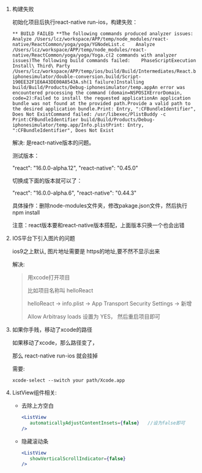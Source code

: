 1. 构建失败

   初始化项目后执行react-native run-ios，构建失败：

   ```
   ** BUILD FAILED **The following commands produced analyzer issues:    Analyze /Users/lcz/workspace/APP/temp/node_modules/react-native/ReactCommon/yoga/yoga/YGNodeList.c    Analyze /Users/lcz/workspace/APP/temp/node_modules/react-native/ReactCommon/yoga/yoga/Yoga.c(2 commands with analyzer issues)The following build commands failed:    PhaseScriptExecution Install\ Third\ Party /Users/lcz/workspace/APP/temp/ios/build/Build/Intermediates/React.build/Debug-iphonesimulator/double-conversion.build/Script-190EE32F1E6A43DE00A8543A.sh(1 failure)Installing build/Build/Products/Debug-iphonesimulator/temp.appAn error was encountered processing the command (domain=NSPOSIXErrorDomain, code=2):Failed to install the requested applicationAn application bundle was not found at the provided path.Provide a valid path to the desired application bundle.Print: Entry, ":CFBundleIdentifier", Does Not ExistCommand failed: /usr/libexec/PlistBuddy -c Print:CFBundleIdentifier build/Build/Products/Debug-iphonesimulator/temp.app/Info.plistPrint: Entry, ":CFBundleIdentifier", Does Not Exist
   ```

   解决: 是react-native版本的问题。

   测试版本：

   "react": "16.0.0-alpha.12",
   "react-native": "0.45.0"

   切换成下面的版本就可以了：

   "react": "16.0.0-alpha.6",
   "react-native": "0.44.3"

   具体操作：删除node-modules文件夹，修改pakage.json文件，然后执行npm install

   注意：react版本要和react-native版本搭配，上面版本只换一个也会出错

2. IOS平台下引入图片的问题

   ios9之上默认, 图片地址需要是 https的地址,要不然不显示出来

   解决:

   > 用xcode打开项目
   >
   > 比如项目名称叫 helloReact
   >
   > helloReact -> info.plist -> App Transport Security Settings  -> 新增
   >
   > Allow Arbitrasy loads 设置为 YES， 然后重启项目即可

3. 如果你手贱，移动了xcode的路径

   如果移动了xcode，那么路径变了，

   那么  react-native run-ios 就会挂掉

   需要:

   ```
   xcode-select --switch your path/Xcode.app
   ```

4. ListView组件相关:

   - 去除上方空白

     ```jsx
     <ListView
     	automaticallyAdjustContentInsets={false}   //设为false即可
     />
     ```

   - 隐藏滚动条

     ```jsx
     <ListView
     	showVerticalScrollIndicator={false}
     />
     ```

     ​
